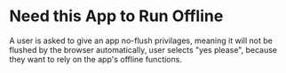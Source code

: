 # Need this App to Run Offline

A user is asked to give an app no-flush privilages, meaning it will not be flushed by the browser automatically, user selects "yes please", because they want to rely on the app's offline functions.
